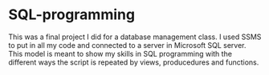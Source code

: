 # SQL-programming

This was a final project I did for a database management class. I used SSMS to put in all my code and connected to a server in Microsoft SQL server. This model is meant to show my skills in SQL programming with the different ways the script is repeated by views, producedures and functions. 
